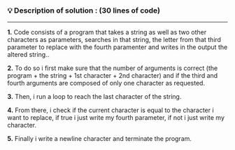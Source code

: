 ### 💡 Description of solution : (30 lines of code)
--------------------------------
<p> <b>1.</b> Code consists of a program that takes a string as well as two other characters as parameters, searches in that string, the letter from that third parameter to replace with the fourth paramenter and writes in the output the altered string..</p>
<p> <b>2.</b> To do so i first make sure that the number of arguments is correct (the program + the string + 1st character + 2nd character) and if the third and fourth arguments are composed of only one character as requested. </p>
<p> <b>3.</b> Then, i run a loop to reach the last character of the string. </p>
<p> <b>4.</b> From there, i check if the current character is equal to the character i want to replace, if true i just write my fourth parameter, if not i just write my character. </p>
<p> <b>5.</b> Finally i write a newline character and terminate the program. </p>
